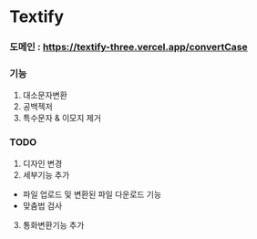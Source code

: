 # Textify

### 도메인 : https://textify-three.vercel.app/convertCase

### 기능

1.  대소문자변환
2.  공백젝저
3.  특수문자 & 이모지 제거

### TODO

1.  디자인 변경
2.  세부기능 추가

- 파일 업로드 및 변환된 파일 다운로드 기능
- 맞춤법 검사

3.  통화변환기능 추가
